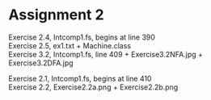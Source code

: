# Assignment 2

Exercise 2.4, Intcomp1.fs, begins at line 390  
Exercise 2.5, ex1.txt + Machine.class  
Exercise 3.2, Intcomp1.fs, line 409 + Exercise3.2NFA.jpg + Exercise3.2DFA.jpg  

Exercise 2.1, Intcomp1.fs, begins at line 410  
Exercise 2.2, Exercise2.2a.png + Exercise2.2b.png